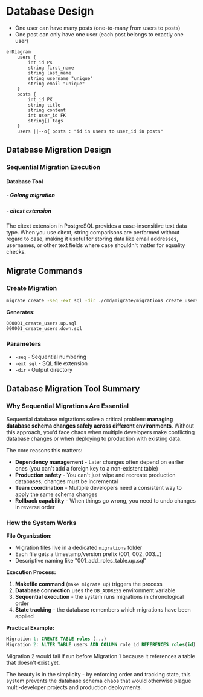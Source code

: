 # Database Design

- One user can have many posts (one-to-many from users to posts)
- One post can only have one user (each post belongs to exactly one user)

```mermaid
erDiagram
    users {
        int id PK
        string first_name
        string last_name
        string username "unique"
        string email "unique"
    }
    posts {
        int id PK
        string title
        string content
        int user_id FK
        string[] tags
    }
    users ||--o{ posts : "id in users to user_id in posts"
```

## Database Migration Design

### Sequential Migration Execution

#### Database Tool

##### - Golang migration

##### - citext extension

The citext extension in PostgreSQL provides a case-insensitive text data type.
When you use citext, string comparisons are performed without regard to case,
making it useful for storing data like email addresses, usernames,
or other text fields where case shouldn't matter for equality checks.

## Migrate Commands

### Create Migration

```bash
migrate create -seq -ext sql -dir ./cmd/migrate/migrations create_users
```

**Generates:**

```text
000001_create_users.up.sql
000001_create_users.down.sql
```

### Parameters

- `-seq` - Sequential numbering
- `-ext sql` - SQL file extension
- `-dir` - Output directory

## Database Migration Tool Summary

### Why Sequential Migrations Are Essential

Sequential database migrations solve a critical problem: **managing database
schema changes safely across different environments**. Without this approach,
you'd face chaos when multiple developers make conflicting database changes or
when deploying to production with existing data.

The core reasons this matters:

- **Dependency management** - Later changes often depend on earlier ones (you
  can't add a foreign key to a non-existent table)
- **Production safety** - You can't just wipe and recreate production
  databases; changes must be incremental
- **Team coordination** - Multiple developers need a consistent way to apply
  the same schema changes
- **Rollback capability** - When things go wrong, you need to undo changes in
  reverse order

### How the System Works

**File Organization:**

- Migration files live in a dedicated `migrations` folder
- Each file gets a timestamp/version prefix (001, 002, 003...)
- Descriptive naming like "001_add_roles_table.up.sql"

**Execution Process:**

1. **Makefile command** (`make migrate up`) triggers the process
2. **Database connection** uses the `DB_ADDRESS` environment variable
3. **Sequential execution** - the system runs migrations in chronological order
4. **State tracking** - the database remembers which migrations have been
   applied

**Practical Example:**

```sql
Migration 1: CREATE TABLE roles (...)
Migration 2: ALTER TABLE users ADD COLUMN role_id REFERENCES roles(id)
```

Migration 2 would fail if run before Migration 1 because it references a table
that doesn't exist yet.

The beauty is in the simplicity - by enforcing order and tracking state, this
system prevents the database schema chaos that would otherwise plague
multi-developer projects and production deployments.
